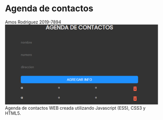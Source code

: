 # Agenda de contactos
Amos Rodriguez 2019-7894
![](proyecto.png)
Agenda de contactos WEB creada utilizando Javascript (ES5), CSS3 y HTML5.


